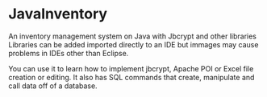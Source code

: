# JavaInventory
An inventory management system on Java with Jbcrypt and other libraries
Libraries can be added imported directly to an IDE but immages may cause problems 
in IDEs other than Eclipse.

You can use it to learn how to implement jbcrypt, Apache POI or Excel file creation or editing. 
It also has SQL commands that create, manipulate and call data off of a database.
